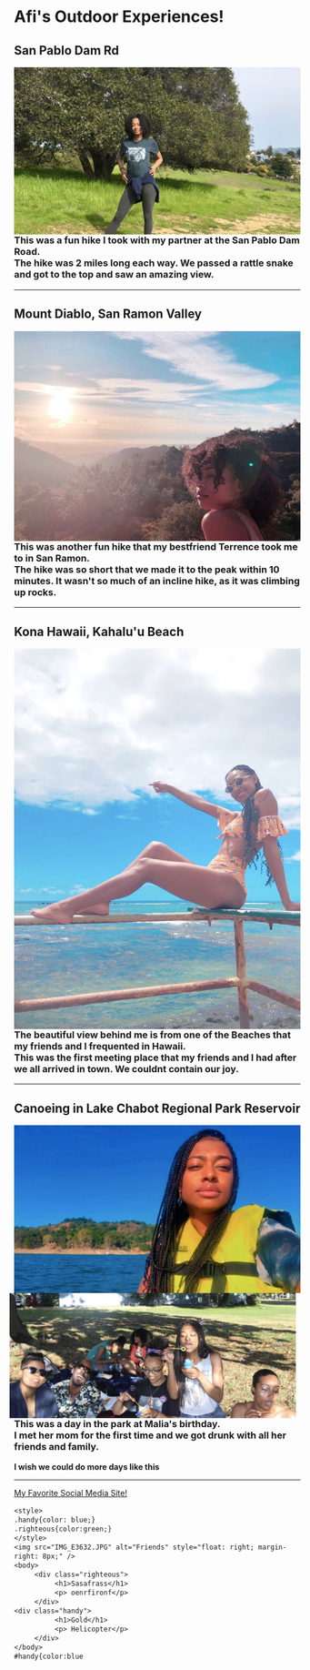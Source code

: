 <h1>Afi's Outdoor Experiences!</h1>

<h2>San Pablo Dam Rd</h2>
<img src="IMG_5214.jpeg" alt="Hike" style=float:right; margin-right: 2px/>
  <h3>This was a fun hike I took with my partner at the San Pablo Dam Road.
          <br>The hike was 2 miles long each way. We passed a rattle snake and got to the top and saw an amazing view.</br>
  </h3>
  
<hr>

<h2>Mount Diablo, San Ramon Valley</h2>
<img src="IMG_4770.jpeg" alt:"Hike #2" style=float:right; margin-right 7px;" />
  <h3>This was another fun hike that my bestfriend Terrence took me to in San Ramon.
         <br>The hike was so short that we made it to the peak within 10 minutes. It wasn't so much of an incline hike, as it was climbing up rocks.    </br>
  </h3>

<hr>
                                                                            
<h2>Kona Hawaii, Kahalu'u Beach</h2>
<img src="RYBO8914.jpeg" alt:"Kahalu'u Beach" style=float:left; margin-left 5px;"/>
  <h3>The beautiful view behind me is from one of the Beaches that my friends and I frequented in Hawaii.
         <br>This was the first meeting place that my friends and I had after we all arrived in town. We couldnt contain our joy.</br>
  </h3>

<hr>

<h2>Canoeing in Lake Chabot Regional Park Reservoir</h2>                                    
<img src="HIBJ7324.jpeg" alt:"Lake Chabot" style=float:right; margin-right 2px;"/>                                     
                                 


                                     
                                     
                                     
                                     
<img src="IMG_E3632.JPG" alt="Friends" style="float: right; margin-right: 8px;" />
<h3>This was a day in the park at Malia's birthday.<br> I met her mom for the first time and we got drunk with all her friends and family.</h3>
<strong> I wish we could do more days like this</strong>

<hr>

<a href="wwww.Facebook.com">My Favorite Social Media Site!</a> 


  
```
<style>
.handy{color: blue;}
.righteous{color:green;}
</style>
<img src="IMG_E3632.JPG" alt="Friends" style="float: right; margin-right: 8px;" />
<body>
     <div class="righteous">
          <h1>Sasafrass</h1>
          <p> oenrfironf</p>
     </div>
<div class="handy">
          <h1>Gold</h1>
          <p> Helicopter</p>
     </div>
</body>   
#handy{color:blue
```

